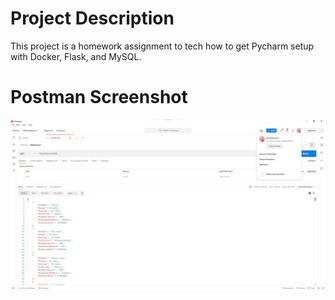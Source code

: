 # Project Description 
This project is a homework assignment to tech how to get Pycharm setup with Docker, Flask, and MySQL. 
# Postman Screenshot 
![postman request outpost](screenshots/postman.png)
